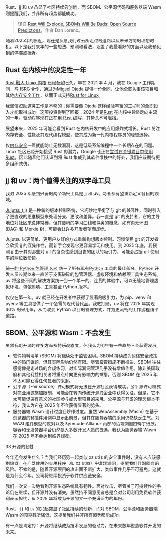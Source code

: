 
<!--
title: 开源预测：Rust将爆发，SBOM将成为哑弹
cover: https://cdn.thenewstack.io/media/2024/12/c482b595-opensource.png
-->

Rust、jj 和 uv 凸显了社区持续的创新，而 SBOM、公平源代码和服务器端 Wasm 则提醒我们，并非所有趋势都能成功。

> 译自 [Rust Will Explode, SBOMs Will Be Duds: Open Source Predictions](https://thenewstack.io/rust-will-explode-sboms-will-be-duds-open-source-predictions/)，作者 Dan Lorenc。


随着2025年的临近，现在是反思我们过去所走过的道路以及未来方向的理想时机。以下是我对来年的一些想法、预测和看法，涵盖了我最看好的方面以及我预见到的停滞或挫折。

## Rust 在内核中的决定性一年

[Rust 融入 Linux 内核](https://thenewstack.io/linus-torvalds-c-vs-rust-debate-has-religious-undertones/) 已经酝酿已久。早在 2021 年 4 月，我在 Google 工作期间，[与 ISRG 合作](https://www.memorysafety.org/blog/supporting-miguel-ojeda-rust-in-linux/)，通过为[Miguel Ojeda](https://ojeda.dev/) 提供一份合同，让他全职从事该项目和其他[内存安全工作](https://thenewstack.io/can-the-safe-c-proposal-copy-rusts-memory-safety/)，从而正式支持[Rust for Linux](https://thenewstack.io/rust-in-the-linux-kernel/)。

我坚信[资助](https://x.com/lorenc_dan/status/1775368864374637042)这类工作是不够的；你需要像 Ojeda 这样经验丰富的工程师的全职投入才能取得成功。这项投资得到了回报：2024 年是[Rust](https://thenewstack.io/rust-programming-language/) 在内核中最终走向主流的一年。驱动程序现在正在[用 Rust 编写](https://thenewstack.io/rust-growing-fastest-but-javascript-reigns-supreme/)，其势头不可阻挡。

展望未来，2025 年可能会看到 Rust 在内核开发中的应用爆炸式增长。Rust 关注内存安全、性能及其现代编程模型，使其成为新一代内核程序员的理想选择。

仅[内存安全](https://thenewstack.io/feds-critical-software-must-drop-c-c-by-2026-or-face-risk/)一项就能防止无数漏洞，这是低级系统编程中一个长期存在的问题。Linux 社区已经开始接受 Rust 的潜力，Google 也正在[尝试在关键项目中使用 Rust](https://www.securityweek.com/google-pushes-rust-in-legacy-firmware-to-tackle-memory-safety-flaws/)，因此随着他们认识到将 Rust 集成到其软件堆栈中的好处，我们应该期待更多组织效仿。

## jj 和 uv：两个值得关注的双字母工具

我对 2025 年感到兴奋的两个新兴工具是 jj 和 uv。两者都有望重新定义各自的领域。

[Jujutsu (jj)](https://jj-vcs.github.io/jj/latest/) 是一种新的版本控制系统，它巧妙地平衡了与 git 的兼容性，同时引入了更直观的思维模型来处理分支、更改和差异。我一直是 git 的支持者，它的主导地位对社区来说非常棒，但其陡峭的学习曲线和深奥的概念，如有向无环图 (DAG) 和 Merkle 树，可能会让许多开发者望而却步。

Jujutsu 以更简单、更用户友好的方式重新构想版本控制。习惯使用 git 的开发者会欣赏 jj 的互操作性，而新手会发现它更容易学习和使用。到 2025 年底，我预测 jj 由于其对那些对 git 的复杂性感到沮丧的团队的吸引力，可能会占据 git 使用率的两位数份额。

[统一的 Python 包管理 (uv)](https://docs.astral.sh/uv/) 统一了所有现有[Python](https://thenewstack.io/python/) 工具的最佳部分。Python 开发人员长期以来一直苦于支离破碎的包管理器、虚拟环境和依赖项工具生态系统。uv 将这些不同的解决方案统一到一个单一的、连贯的体验中，可以无缝地管理虚拟环境、包依赖项、工具甚至 Python 版本。

仅仅在第一年，uv 就已经在开发者中获得了显著的吸引力，为 pip、venv 和 pyenv 等工具提供了一个急需的现代替代品。我敢打赌，uv 将在 2025 年实现 40% 的采用率，从而改变 Python 项目的管理方式，并为更流畅的工作流程铺平道路。

## SBOM、公平源和 Wasm：不会发生

虽然我对开源的许多方面都持乐观态度，但我认为明年有一些趋势不会获得发展。

- 软件物料清单 (SBOM) 将继续处于监管困境。SBOM 持续成为网络安全政策中的热门话题，但其实际影响仍然有限。尽管监管措施不断推进，SBOM 往往感觉像是走过场的合规练习，对实际漏洞管理几乎没有增值作用。除非美国政府和其他利益相关者将重点转向更有影响力的举措，否则 SBOM 在 2025 年不太可能获得任何显著的采用。
- 公平源（Fair source）许可模式将无法在开源社区获得成功。公平源许可模式对商业用途施加限制，可能会在转向传统开源的企业中获得关注。但是，它不太可能促进有意义的社区参与或大型项目的采用。公平源与开源的理念根本不符，我认为它在 2025 年不会获得显著的势头。
- 服务器端 Wasm 设计过度且炒作过度。虽然 WebAssembly (Wasm) 在基于浏览器的和插件用例中显示出前景，但其在服务器端的采用仍然缺乏生气。对 WASI 组件模型的反对以及 Bytecode Alliance 内部的治理问题阻碍了进展。容器和无服务器平台仍然是大多数开发人员的首选，我认为服务器端 Wasm 在 2025 年不会达到临界规模。

33 开源的韧性

今年还会发生什么？当我们经历另一起类似 xz utils 的安全事件时，没有人应该感到惊讶。在广泛使用的实用程序（如 xz utils）中发现漏洞，提醒我们开源固有的风险。不幸的是，随着开源项目的攻击面不断扩大，类似事件几乎不可避免。这就是为什么今年，公司将继续投资于软件供应链安全。

我们一次又一次地看到开源生态系统具有韧性。面对攻击，尽管关于可持续性的争论仍在继续，但开源并没有消失。虽然持不同意见者总是会对公司利用免费软件获利表示担忧，但 2025 年将成为开源的又一个充满活力的年份。

Rust、`jj` 和 `uv` 的兴起突显了社区持续的创新，而对 SBOM、公平源和服务器端 Wasm 的预期有所降低，这提醒我们并非所有趋势都能成功。

有一点是肯定的：开源将继续成为技术发展的驱动力，在未来数年塑造软件开发的未来。
